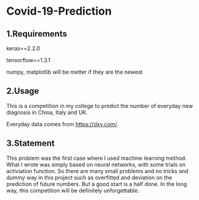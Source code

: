 # Covid-19-Prediction

## 1.Requirements
keras==2.2.0

tensorflow==1.3.1

numpy, matplotlib will be metter if they are the newest

## 2.Usage
This is a competition in my college to predict the number of everyday new 
diagnosis in China, Italy and UK.

Everyday data comes from <https://dxy.com/>.

## 3.Statement
This problem was the first case where I used
machine learning method. What I wrote was simply
based on neural networks, with some trials on
activiation function.
So there are many small problems and no tricks and dummy
way in this project such as overfitted and deviation on
the prediction of future numbers. But a good start is a half done.
In the long way, this competition will be definitely unforgettable.
